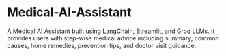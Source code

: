 # Medical-AI-Assistant
A Medical AI Assistant built using LangChain, Streamlit, and Groq LLMs.  It provides users with step-wise medical advice including summary, common causes, home remedies, prevention tips, and doctor visit guidance.
